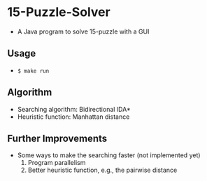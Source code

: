 # 15-Puzzle-Solver

* A Java program to solve 15-puzzle with a GUI

## Usage

* `$ make run`

## Algorithm

* Searching algorithm: Bidirectional IDA\*
* Heuristic function: Manhattan distance

## Further Improvements

* Some ways to make the searching faster (not implemented yet)
	1. Program parallelism
	2. Better heuristic function, e.g., the pairwise distance
